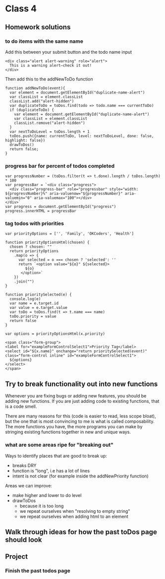 # Class 4

## Homework solutions

### to do items with the same name

Add this between your submit button and the todo name input

```
<div class="alert alert-warning" role="alert">
  This is a warning alert—check it out!
</div>
```

Then add this to the addNewToDo function

```
function addNewToDo(event){
  var element = document.getElementById("duplicate-name-alert")
  var classList = element.classList
  classList.add("alert-hidden")
  var duplicateToDo = toDos.find(todo => todo.name === currentToDo)
  if (duplicateToDo) {
    var element = document.getElementById("duplicate-name-alert")
    var classList = element.classList
    classList.remove("alert-hidden")
  }
  var nextToDoLevel = toDos.length + 1
  toDos.push({name: currentToDo, level: nextToDoLevel, done: false, highlight: false})
  drawToDos()
  return false;
}
```

### progress bar for percent of todos completed

```
var progressNumber = (toDos.filter(t => t.done).length / toDos.length) * 100
var progressBar = `<div class="progress">
  <div class="progress-bar" role="progressbar" style="width: ${progressNumber}%" aria-valuenow="${progressNumber}" aria-valuemin="0" aria-valuemax="100"></div>
</div>`
var progress = document.getElementById("progress")
progress.innerHTML = progressBar

```

### tag todos with priorities

```
var priorityOptions = ['', 'Family', 'OKCoders', 'Health']

function priorityOptionsHtml(chosen) {
  chosen ? chosen: ""
  return priorityOptions
    .map(o => {
      var selected = o === chosen ? 'selected': ''
      return `<option value="${o}" ${selected}>
         ${o}
       </option>`
    })
    .join("")
}

function prioritySelected(e) {
  console.log(e)
  var name = e.target.id
  var value = e.target.value
  var toDo = toDos.find(t => t.name === name)
  toDo.priority = value
  return false
}

var options = priorityOptionsHtml(x.priority)

<span class="form-group">
<label for="exampleFormControlSelect1">Priority Tag</label>
<select id="${x.name}" onchange="return prioritySelected(event)" class="form-control inline" id="exampleFormControlSelect1">
  ${options}
</select>
</span>

```

## Try to break functionality out into new functions

Whenever you are fixing bugs or adding new features, you should be adding new
functions. If you are just adding code to existing functions, that is a code
smell. 

There are many reasons for this (code is easier to read, less scope bloat), but
the one that is most convincing to me is what is called composability. The more
functions you have, the more programs you can make by stringing existing
functions together in new and unique ways.

### what are some areas ripe for "breaking out"

Ways to identify places that are good to break up:
* breaks DRY
* function is "long", i.e has a lot of lines
* intent is not clear (for example inside the addNewPriority function)

Areas we can improve:
* make higher and lower to do level
* drawToDos 
  * because it is too long
  * we repeat ourselves when "resolving to empty string"
  * we repeat ourselves when adding html to an element


## Walk through ideas for how the past toDos page should look

## Project

### Finish the past todos page

